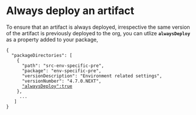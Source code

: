 # Always deploy an artifact

To ensure that an artifact is always deployed, irrespective the same version of the artifact is previously deployed to the org, you can utlize  **`alwaysDeploy`** as a property added to your package,&#x20;



<pre><code>{
  "packageDirectories": [
    {
      "path": "src-env-specific-pre",
      "package": "env-specific-pre",
      "versionDescription": "Environment related settings",
      "versionNumber": "4.7.0.NEXT",
      <a data-footnote-ref href="#user-content-fn-1">"alwaysDeploy":true</a>
    },
     ...
   ]
}
</code></pre>



[^1]: add alwaysDeploy to your package descriptors
